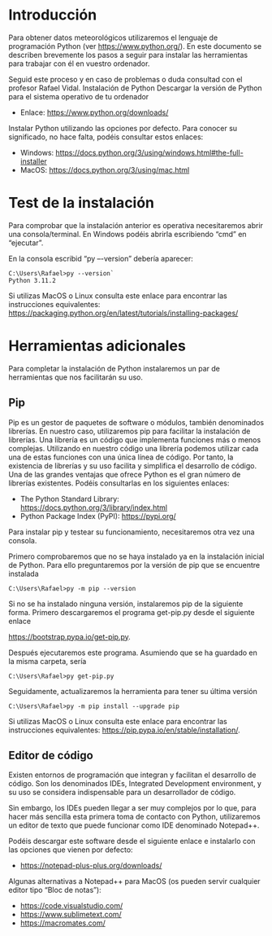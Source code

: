 # Introducción

Para obtener datos meteorológicos utilizaremos el lenguaje de programación Python (ver https://www.python.org/). En este documento se describen brevemente los pasos a seguir para instalar las herramientas para trabajar con él en vuestro ordenador.

Seguid este proceso y en caso de problemas o duda consultad con el profesor Rafael Vidal.
Instalación de Python
Descargar la versión de Python para el sistema operativo de tu ordenador
- Enlace: https://www.python.org/downloads/

Instalar Python utilizando las opciones por defecto. Para conocer su significado, no hace falta, podéis consultar estos enlaces:
- Windows: https://docs.python.org/3/using/windows.html#the-full-installer
- MacOS: https://docs.python.org/3/using/mac.html

# Test de la instalación

Para comprobar que la instalación anterior es operativa necesitaremos abrir una consola/terminal. En Windows podéis abrirla escribiendo “cmd” en “ejecutar”.

En la consola escribid “py –-version” debería aparecer:

```
C:\Users\Rafael>py --version`
Python 3.11.2
```
Si utilizas MacOS o Linux consulta este enlace para encontrar las instrucciones equivalentes: https://packaging.python.org/en/latest/tutorials/installing-packages/ 

# Herramientas adicionales
Para completar la instalación de Python instalaremos un par de herramientas que nos facilitarán su uso.  

## Pip
Pip es un gestor de paquetes de software o módulos, también denominados librerías. En nuestro caso, utilizaremos pip para facilitar la instalación de librerías. Una librería es un código que implementa funciones más o menos complejas. Utilizando en nuestro código una librería podemos utilizar cada una de estas funciones con una única línea de código. Por tanto, la existencia de librerías y su uso facilita y simplifica el desarrollo de código.
Una de las grandes ventajas que ofrece Python es el gran número de librerías existentes. Podéis consultarlas en los siguientes enlaces:
- The Python Standard Library: https://docs.python.org/3/library/index.html 
- Python Package Index (PyPI): https://pypi.org/ 

Para instalar pip y testear su funcionamiento, necesitaremos otra vez una consola.

Primero comprobaremos que no se haya instalado ya en la instalación inicial de Python. Para ello preguntaremos por la versión de pip que se encuentre instalada

```
C:\Users\Rafael>py -m pip --version
```
Si no se ha instalado ninguna versión, instalaremos pip de la siguiente forma. Primero descargaremos el programa get-pip.py desde el siguiente enlace 

https://bootstrap.pypa.io/get-pip.py. 

Después ejecutaremos este programa. Asumiendo que se ha guardado en la misma carpeta, sería

```
C:\Users\Rafael>py get-pip.py
````

Seguidamente, actualizaremos la herramienta para tener su última versión

```
C:\Users\Rafael>py -m pip install --upgrade pip
````

Si utilizas MacOS o Linux consulta este enlace para encontrar las instrucciones equivalentes: https://pip.pypa.io/en/stable/installation/. 

## Editor de código
Existen entornos de programación que integran y facilitan el desarrollo de código. Son los denominados IDEs, Integrated Development environment, y su uso se considera indispensable para un desarrollador de código. 

Sin embargo, los IDEs pueden llegar a ser muy complejos por lo que, para hacer más sencilla esta primera toma de contacto con Python, utilizaremos un editor de texto que puede funcionar como IDE denominado Notepad++.

Podéis descargar este software desde el siguiente enlace e instalarlo con las opciones que vienen por defecto:
- https://notepad-plus-plus.org/downloads/

Algunas alternativas a Notepad++ para MacOS (os pueden servir cualquier editor tipo “Bloc de notas”):
- https://code.visualstudio.com/
- https://www.sublimetext.com/ 
- https://macromates.com/

